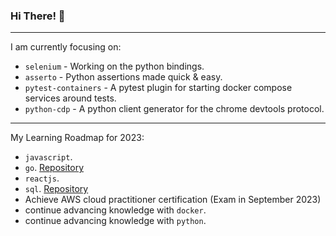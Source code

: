 ### Hi There! 👋

-----

I am currently focusing on:

 - `selenium` - Working on the python bindings.
 - `asserto` - Python assertions made quick & easy.
 - `pytest-containers` - A pytest plugin for starting docker compose services around tests.
 - `python-cdp` - A python client generator for the chrome devtools protocol.

-----

My Learning Roadmap for 2023:

 - `javascript`.
 - `go`. [Repository](https://github.com/symonk/learning-golang)
 - `reactjs`.
 - `sql`. [Repository](https://github.com/symonk/learning-sql)
 - Achieve AWS cloud practitioner certification (Exam in September 2023)
 - continue advancing knowledge with `docker`.
 - continue advancing knowledge with `python`.
